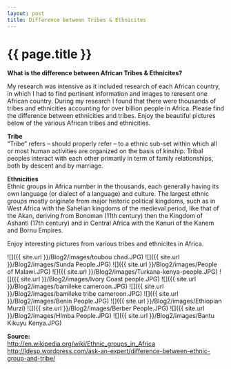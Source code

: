 ```yaml
---
layout: post
title: Difference between Tribes & Ethnicites
---
```


{{ page.title }}
================

<p class="meta">

<b>What is the difference between African Tribes & Ethnicites?</b><br />

My research was intensive as it included research of each African country, in which I had to find pertinent information and images to reresent one African country. During my research I found that there were thousands of tribes and ethnicities accounting for over billion people in Africa. Please find the difference between ethnicities and tribes. Enjoy the beautiful pictures below of the various African tribes and ethnicities.

<b>Tribe</b><br />
“Tribe” refers – should properly refer – to a ethnic sub-set within which all or most human activities are organized on the basis of kinship. Tribal peoples interact with each other primarily in term of family relationships, both by descent and by marriage. <br />

<b>Ethnicities</b><br />
Ethnic groups in Africa number in the thousands, each generally having its own language (or dialect of a language) and culture. The largest ethnic groups mostly originate from major historic political kingdoms, such as in West Africa with the Sahelian kingdoms of the medieval period, like that of the Akan, deriving from Bonoman (11th century) then the Kingdom of Ashanti (17th century) and in Central Africa with the Kanuri of the Kanem and Bornu Empires.

Enjoy interesting pictures from various tribes and ethnicites in Africa.

 ![]({{ site.url }}/Blog2/images/toubou chad.JPG)
 ![]({{ site.url }}/Blog2/images/Sunda People.JPG)
 ![]({{ site.url }}/Blog2/images/People of Malawi.JPG)
 ![]({{ site.url }}/Blog2/images/Turkana-kenya-people.JPG)
 ![]({{ site.url }}/Blog2/images/Ivory Coast people.JPG)
 ![]({{ site.url }}/Blog2/images/bamileke cameroon.JPG)
 ![]({{ site.url }}/Blog2/images/bamileke tribe cameroon.JPG)
 ![]({{ site.url }}/Blog2/images/Benin People.JPG)
 ![]({{ site.url }}/Blog2/images/Ethiopian Murzi)
 ![]({{ site.url }}/Blog2/images/Berber People.JPG)
 ![]({{ site.url }}/Blog2/images/HImba People.JPG)
 ![]({{ site.url }}/Blog2/images/Bantu Kikuyu Kenya.JPG)


<b>Source: </b><br />
http://en.wikipedia.org/wiki/Ethnic_groups_in_Africa<br />
http://ldesp.wordpress.com/ask-an-expert/difference-between-ethnic-group-and-tribe/
